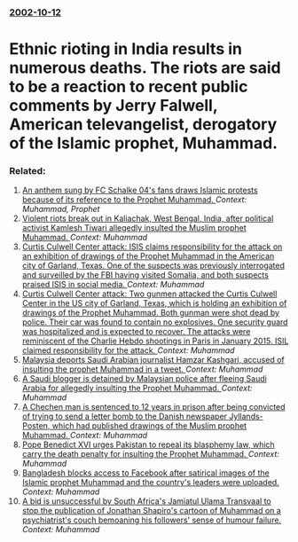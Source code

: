 ### [2002-10-12](/news/2002/10/12/index.md)

#  Ethnic rioting in India results in numerous deaths. The riots are said to be a reaction to recent public comments by Jerry Falwell, American televangelist, derogatory of the Islamic prophet, Muhammad.




### Related:

1. [ An anthem sung by FC Schalke 04's fans draws Islamic protests because of its reference to the Prophet Muhammad. ](/news/2009/08/5/an-anthem-sung-by-fc-schalke-04-s-fans-draws-islamic-protests-because-of-its-reference-to-the-prophet-muhammad.md) _Context: Muhammad, Prophet_
2. [Violent riots break out in Kaliachak, West Bengal, India, after political activist Kamlesh Tiwari allegedly insulted the Muslim prophet Muhammad. ](/news/2016/01/5/violent-riots-break-out-in-kaliachak-west-bengal-india-after-political-activist-kamlesh-tiwari-allegedly-insulted-the-muslim-prophet-muha.md) _Context: Muhammad_
3. [Curtis Culwell Center attack: ISIS claims responsibility for the attack on an exhibition of drawings of the Prophet Muhammad in the American city of Garland, Texas. One of the suspects was previously interrogated and surveilled by the FBI having visited Somalia, and both suspects praised ISIS in social media. ](/news/2015/05/5/curtis-culwell-center-attack-isis-claims-responsibility-for-the-attack-on-an-exhibition-of-drawings-of-the-prophet-muhammad-in-the-american.md) _Context: Muhammad_
4. [Curtis Culwell Center attack: Two gunmen attacked the Curtis Culwell Center in the US city of Garland, Texas, which is holding an exhibition of drawings of the Prophet Muhammad. Both gunman were shot dead by police. Their car was found to contain no explosives. One security guard was hospitalized and is expected to recover. The attacks were reminiscent of the Charlie Hebdo shootings in Paris in January 2015. ISIL claimed responsibility for the attack. ](/news/2015/05/3/curtis-culwell-center-attack-two-gunmen-attacked-the-curtis-culwell-center-in-the-us-city-of-garland-texas-which-is-holding-an-exhibition.md) _Context: Muhammad_
5. [Malaysia deports Saudi Arabian journalist Hamzar Kashgari, accused of insulting the prophet Muhammad in a tweet. ](/news/2012/02/12/malaysia-deports-saudi-arabian-journalist-hamzar-kashgari-accused-of-insulting-the-prophet-muhammad-in-a-tweet.md) _Context: Muhammad_
6. [A Saudi blogger is detained by Malaysian police after fleeing Saudi Arabia for allegedly insulting the Prophet Muhammad. ](/news/2012/02/10/a-saudi-blogger-is-detained-by-malaysian-police-after-fleeing-saudi-arabia-for-allegedly-insulting-the-prophet-muhammad.md) _Context: Muhammad_
7. [A Chechen man is sentenced to 12 years in prison after being convicted of trying to send a letter bomb to the Danish newspaper Jyllands-Posten, which had published drawings of the Muslim prophet Muhammad. ](/news/2011/05/31/a-chechen-man-is-sentenced-to-12-years-in-prison-after-being-convicted-of-trying-to-send-a-letter-bomb-to-the-danish-newspaper-jyllands-post.md) _Context: Muhammad_
8. [Pope Benedict XVI urges Pakistan to repeal its blasphemy law, which carry the death penalty for insulting the Prophet Muhammad. ](/news/2011/01/10/pope-benedict-xvi-urges-pakistan-to-repeal-its-blasphemy-law-which-carry-the-death-penalty-for-insulting-the-prophet-muhammad.md) _Context: Muhammad_
9. [Bangladesh blocks access to Facebook after satirical images of the Islamic prophet Muhammad and the country's leaders were uploaded. ](/news/2010/05/30/bangladesh-blocks-access-to-facebook-after-satirical-images-of-the-islamic-prophet-muhammad-and-the-country-s-leaders-were-uploaded.md) _Context: Muhammad_
10. [A bid is unsuccessful by South Africa's Jamiatul Ulama Transvaal to stop the publication of Jonathan Shapiro's cartoon of Muhammad on a psychiatrist's couch bemoaning his followers' sense of humour failure. ](/news/2010/05/21/a-bid-is-unsuccessful-by-south-africa-s-jamiatul-ulama-transvaal-to-stop-the-publication-of-jonathan-shapiro-s-cartoon-of-muhammad-on-a-psyc.md) _Context: Muhammad_
